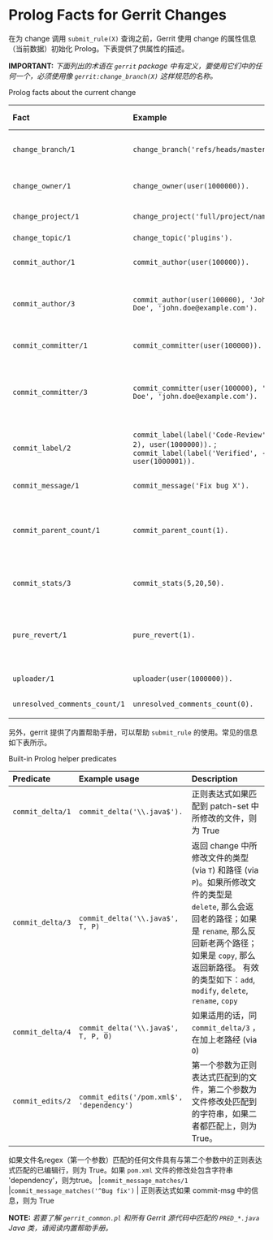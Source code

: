 # Prolog Facts for Gerrit Changes

在为 change 调用 `submit_rule(X)` 查询之前，Gerrit 使用 change 的属性信息（当前数据）初始化 Prolog。下表提供了供属性的描述。

**IMPORTANT:**
*下面列出的术语在 `gerrit` package 中有定义，要使用它们中的任何一个，必须使用像 `gerrit:change_branch(X)` 这样规范的名称。*

Prolog facts about the current change

|Fact                 |Example  |Description | Variable type
| :------| :------| :------| :------|
|`change_branch/1`    |`change_branch('refs/heads/master').`    | change 合入的目的分支 | string
|`change_owner/1`     |`change_owner(user(1000000)).`    | change-owner 的 `user(ID)` | numeric
|`change_project/1`   |`change_project('full/project/name').`    | project 的名称 | string
|`change_topic/1`     |`change_topic('plugins').`    | Topic 名称 | string
|`commit_author/1`    |`commit_author(user(100000)).`    |commit 的 author `user(ID)` | numeric
|`commit_author/3`    |`commit_author(user(100000), 'John Doe', 'john.doe@example.com').`    |ID, full name 以及 commit 的 author 邮箱 | numeric string string
|`commit_committer/1` |`commit_committer(user(100000)).`    |commit 的 committer `user(ID)` | numeric
|`commit_committer/3` |`commit_committer(user(100000), 'John Doe', 'john.doe@example.com').`    |ID, full name 以及 commit 的 committer 邮箱 | numeric string string
|`commit_label/2`  |`commit_label(label('Code-Review', 2), user(1000000)).` ; `commit_label(label('Verified', -1), user(1000001)).`| change 的最新 patch-set 的打分情况 | --
|`commit_message/1`   |`commit_message('Fix bug X').`    | Commit message | string
|`commit_parent_count/1`   |`commit_parent_count(1).`    |Nparent commits 的数量，可以用来检测 `merge commits`
|`commit_stats/3`   |`commit_stats(5,20,50).`    | 修改行数, 添加行数，删除行数 | --
|`pure_revert/1`     |`pure_revert(1).`    | change 是否 revert，1 为 revert，0 为非 revert | --
|`uploader/1`     |`uploader(user(1000000)).`    | Uploader 的 `user(ID)`  | numeric
|`unresolved_comments_count/1`     |`unresolved_comments_count(0).`    | 未解决的评论数量 | integer


另外，gerrit 提供了内置帮助手册，可以帮助 `submit_rule` 的使用。常见的信息如下表所示。

Built-in Prolog helper predicates

|Predicate                  |Example usage  |Description
| :------| :------| :------|
|`commit_delta/1`           |`commit_delta('\\.java$').`    | 正则表达式如果匹配到 patch-set 中所修改的文件，则为 True
|`commit_delta/3`           |`commit_delta('\\.java$', T, P)`    | 返回 change 中所修改文件的类型 (via `T`) 和路径 (via `P`)。如果所修改文件的类型是 `delete`, 那么会返回老的路径；如果是 `rename`, 那么反回新老两个路径；如果是 `copy`, 那么返回新路径。    有效的类型如下：`add`, `modify`, `delete`, `rename`, `copy`
|`commit_delta/4`           |`commit_delta('\\.java$', T, P, O)`    | 如果适用的话，同 `commit_delta/3` ，在加上老路经 (via `O`)
|`commit_edits/2`           |`commit_edits('/pom.xml$', 'dependency')`    | 第一个参数为正则表达式匹配到的文件，第二个参数为文件修改处匹配到的字符串，如果二者都匹配上，则为 True。
如果文件名regex（第一个参数）匹配的任何文件具有与第二个参数中的正则表达式匹配的已编辑行，则为 True。如果 `pom.xml` 文件的修改处包含字符串 'dependency'，则为true。
|`commit_message_matches/1` |`commit_message_matches('^Bug fix')`    | 正则表达式如果 commit-msg 中的信息，则为 True


**NOTE:**
*若要了解 `gerrit_common.pl` 和所有 Gerrit 源代码中匹配的 `PRED_*.java` Java 类，请阅读内置帮助手册。*

